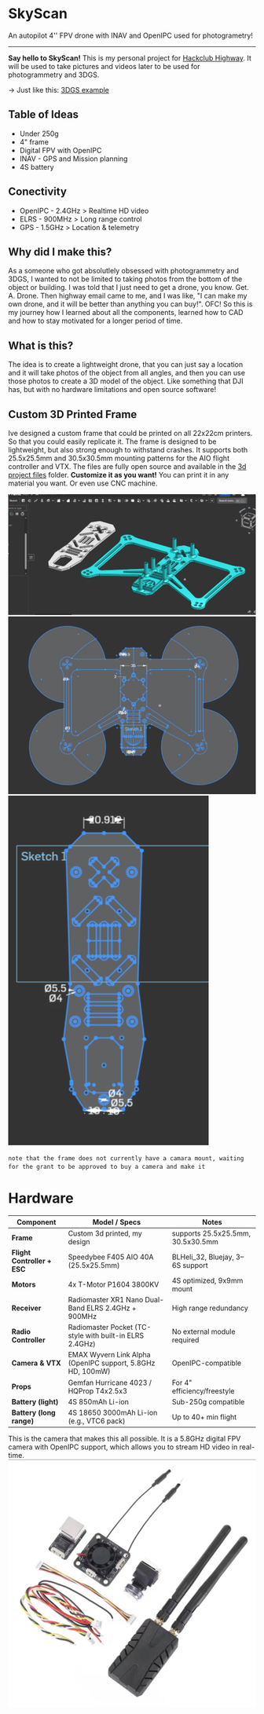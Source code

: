 # SkyScan
An autopilot 4'' FPV drone with INAV and OpenIPC used for photogrametry!

---

**Say hello to SkyScan!** This is my personal project for [Hackclub Highway](https://highway.hackclub.com/). It will be used to take pictures and videos later to be used for photogrammetry and 3DGS.

 -> Just like this: [3DGS example](https://splatter.app/s/c07-ax0)

## Table of Ideas
- Under 250g
- 4" frame
- Digital FPV with OpenIPC
- INAV - GPS and Mission planning
- 4S battery

## Conectivity
- OpenIPC - 2.4GHz > Realtime HD video
- ELRS - 900MHz > Long range control
- GPS - 1.5GHz > Location & telemetry

## Why did I make this?
As a someone who got absolutlely obsessed with photogrammetry and 3DGS, I wanted to not be limited to taking photos from the bottom of the object or building.
I was told that I just need to get a drone, you know. Get. A. Drone. Then highway email came to me, and I was like, "I can make my own drone, and it will be better than anything you can buy!". OFC! So this is my journey how I learned about all the components, learned how to CAD and how to stay motivated for a longer period of time.

## What is this?
The idea is to create a lightweight drone, that you can just say a location and it will take photos of the object from all angles, and then you can use those photos to create a 3D model of the object.
Like something that DJI has, but with no hardware limitations and open source software!

## Custom 3D Printed Frame
Ive designed a custom frame that could be printed on all 22x22cm printers. So that you could easily replicate it. The frame is designed to be lightweight, but also strong enough to withstand crashes. It supports both 25.5x25.5mm and 30.5x30.5mm mounting patterns for the AIO flight controller and VTX. The files are fully open source and available in the [3d project files](/3d%20parts/3d%20project%20files/) folder.  **Customize it as you want!**
You can print it in any material you want. Or even use CNC machine.

![Frame](/img/Frame%203ddd.png)
![Frame drawing](/img/Frame4%20onshape.png)
![Frame shell](/img/Top%20onsape.png)

``note that the frame does not currently have a camara mount, waiting for the grant to be approved to buy a camera and make it``

# Hardware

  | **Component**                     | **Model / Specs**                                                       | **Notes**                         |
|----------------------------------|--------------------------------------------------------------------------|-----------------------------------|
| **Frame**                        |  Custom 3d printed, my design                                               | supports 25.5x25.5mm, 30.5x30.5mm |
| **Flight Controller + ESC**      | Speedybee F405 AIO 40A (25.5x25.5mm)                                     | BLHeli_32, Bluejay, 3–6S support  |
| **Motors**                       | 4x T-Motor P1604 3800KV                                                  | 4S optimized, 9x9mm mount         |
| **Receiver**                     | Radiomaster XR1 Nano Dual-Band ELRS 2.4GHz + 900MHz                      | High range redundancy             |
| **Radio Controller**             | Radiomaster Pocket (TC-style with built-in ELRS 2.4GHz)                  | No external module required       |
| **Camera & VTX**                 | EMAX Wyvern Link Alpha (OpenIPC support, 5.8GHz HD, 100mW)               | OpenIPC-compatible                |
| **Props**                        | Gemfan Hurricane 4023 / HQProp T4x2.5x3                                  | For 4" efficiency/freestyle       |
| **Battery (light)**              | 4S 850mAh Li-ion                                                         | Sub-250g compatible               |
| **Battery (long range)**         | 4S 18650 3000mAh Li-ion (e.g., VTC6 pack)                                | Up to 40+ min flight              |

This is the camera that makes this all possible. It is a 5.8GHz digital FPV camera with OpenIPC support, which allows you to stream HD video in real-time.
![](img/Video%20TX.jpg)